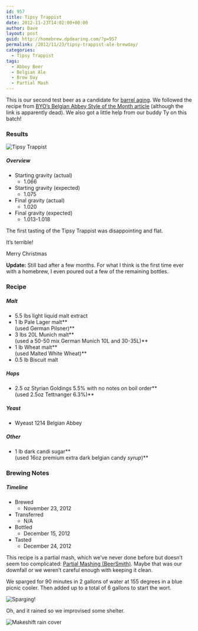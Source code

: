 ```yaml
---
id: 957
title: Tipsy Trappist
date: 2012-11-23T14:02:00+00:00
author: Dave
layout: post
guid: http://homebrew.dpdearing.com/?p=957
permalink: /2012/11/23/tipsy-trappist-ale-brewday/
categories:
  - Tipsy Trappist
tags:
  - Abbey Beer
  - Belgian Ale
  - Brew Day
  - Partial Mash
---
```

This is our second test beer as a candidate for [barrel aging](/category/the-story-of-barry/?order=ASC). We followed the recipe from [BYO’s Belgian Abbey Style of the Month article](http://www.byo.com/stories/item/200-belgian-abbey-ale-style-of-the-month) (although the link is apparently dead). We also got a little help from our buddy Ty on this batch!

<!--more-->

### Results

<img class="alignright" src="/wp-content/uploads/2013/07/tumblr_mo5tgwcKyW1studqio1_12801-375x500.jpg" alt="Tipsy Trappist" /> 

##### Overview

  * Starting gravity (actual) 
      * 1.066
  * Starting gravity (expected) 
      * 1.075
  * Final gravity (actual) 
      * 1.020
  * Final gravity (expected) 
      * 1.013-1.018 

The first tasting of the Tipsy Trappist was disappointing and flat.

It&#8217;s terrible!

Merry Christmas

**Update:** Still bad after a few months. For what I think is the first time ever with a homebrew, I even poured out a few of the remaining bottles.

### Recipe

##### Malt

  * 5.5 lbs light liquid malt extract
  * 1 lb Pale Lager malt**  
    (used German Pilsner)**
  * 3 lbs 20L Munich malt**  
    (used a 50-50 mix German Munich 10L and 30-35L)**
  * 1 lb Wheat malt**  
    (used Malted White Wheat)**
  * 0.5 lb Biscuit malt

##### Hops

  * 2.5 oz Styrian Goldings 5.5% with no notes on boil order**  
    (used 2.5oz Tettnanger 6.3%)**

##### Yeast

  * Wyeast 1214 Belgian Abbey

##### Other

  * 1 lb dark candi sugar**  
    (used 16oz premium extra dark belgian candy _syrup_)** 

### Brewing Notes

##### Timeline

  * Brewed 
      * November 23, 2012
  * Transferred 
      * N/A
  * Bottled 
      * December 15, 2012
  * Tasted 
      * December 24, 2012 

This recipe is a partial mash, which we’ve never done before but doesn’t seem too complicated: [Partial Mashing (BeerSmith)](http://beersmith.com/blog/2009/05/14/partial-mashing/). Maybe that was our downfall or we weren&#8217;t careful enough with keeping it clean.

We sparged for 90 minutes in 2 gallons of water at 155 degrees in a blue picnic cooler. Then added up to a total of 6 gallons to start the wort.

<img class="aligncenter" src="/wp-content/uploads/2013/07/tumblr_mnxn91ewX71studqio2_128011.jpg" alt="Sparging!" /> 

Oh, and it rained so we improvised some shelter.

<img class="aligncenter" src="/wp-content/uploads/2013/07/tumblr_mnxn91ewX71studqio1_12801-667x500.jpg" alt="Makeshift rain cover" /> 

<!--img class="aligncenter" src="/wp-content/uploads/2013/07/tumblr_mnxn91ewX71studqio3_12801-667x500.jpg" alt="Makeshift rain cover" /-->